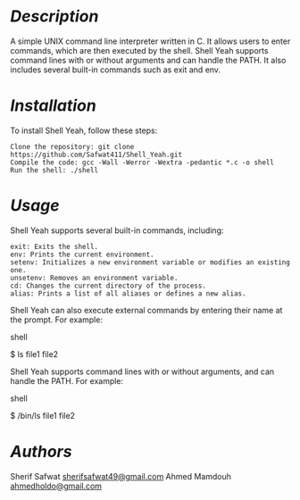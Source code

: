 # *Description*

A simple UNIX command line interpreter written in C. It allows users to enter commands, which are then executed by the shell. Shell Yeah supports command lines with or without arguments and can handle the PATH. It also includes several built-in commands such as exit and env.

# *Installation*

To install Shell Yeah, follow these steps:

    Clone the repository: git clone https://github.com/Safwat411/Shell_Yeah.git
    Compile the code: gcc -Wall -Werror -Wextra -pedantic *.c -o shell
    Run the shell: ./shell

# *Usage*

Shell Yeah supports several built-in commands, including:

    exit: Exits the shell.
    env: Prints the current environment.
    setenv: Initializes a new environment variable or modifies an existing one.
    unsetenv: Removes an environment variable.
    cd: Changes the current directory of the process.
    alias: Prints a list of all aliases or defines a new alias.

Shell Yeah can also execute external commands by entering their name at the prompt. For example:

shell

$ ls
file1 file2

Shell Yeah supports command lines with or without arguments, and can handle the PATH. For example:

shell

$ /bin/ls
file1 file2

# *Authors*

Sherif Safwat <sherifsafwat49@gmail.com>
Ahmed Mamdouh <ahmedholdo@gmail.com>
